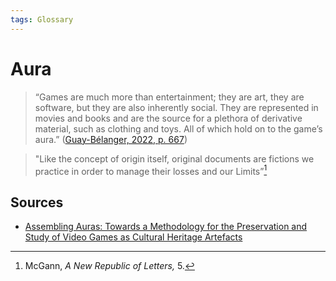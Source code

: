 ```yaml
---
tags: Glossary
---
```

# Aura

> “Games are much more than entertainment; they are art, they are software, but they are also inherently social. They are represented in movies and books and are the source for a plethora of derivative material, such as clothing and toys. All of which hold on to the game’s aura.” ([Guay-Bélanger, 2022, p. 667](zotero://select/library/items/D5S5C3ZS))

> "Like the concept of origin itself, original documents are fictions we practice in order to manage their losses and our Limits”[^1]

## Sources
- [Assembling Auras: Towards a Methodology for the Preservation and Study of Video Games as Cultural Heritage Artefacts](literature/guay-belangerAssemblingAurasMethodology2022.md)

[^1]: McGann, _A New Republic of Letters,_ 5.